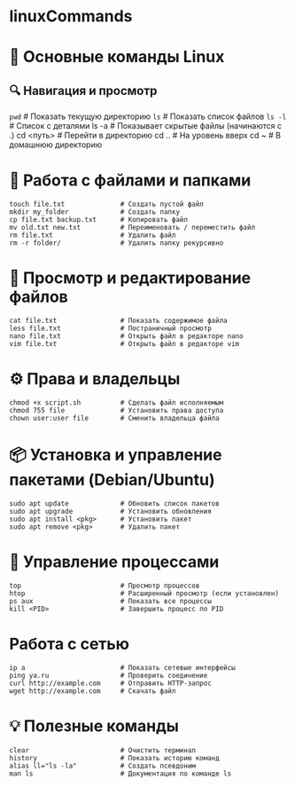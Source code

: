 # linuxCommands

# 📁 Основные команды Linux

## 🔍 Навигация и просмотр

```pwd```                 # Показать текущую директорию
```ls```                  # Показать список файлов
```ls -l```             # Список с деталями
ls -a               # Показывает скрытые файлы (начинаются с .)
cd <путь>           # Перейти в директорию
cd ..               # На уровень вверх
cd ~                # В домашнюю директорию

# 📁 Работа с файлами и папками

```
touch file.txt              # Создать пустой файл
mkdir my_folder             # Создать папку
cp file.txt backup.txt      # Копировать файл
mv old.txt new.txt          # Переименовать / переместить файл
rm file.txt                 # Удалить файл
rm -r folder/               # Удалить папку рекурсивно
```

# 📝 Просмотр и редактирование файлов

```
cat file.txt                # Показать содержимое файла
less file.txt               # Постраничный просмотр
nano file.txt               # Открыть файл в редакторе nano
vim file.txt                # Открыть файл в редакторе vim
```


# ⚙️ Права и владельцы

```
chmod +x script.sh          # Сделать файл исполняемым
chmod 755 file              # Установить права доступа
chown user:user file        # Сменить владельца файла
```

# 📦 Установка и управление пакетами (Debian/Ubuntu)

```
sudo apt update             # Обновить список пакетов
sudo apt upgrade            # Установить обновления
sudo apt install <pkg>      # Установить пакет
sudo apt remove <pkg>       # Удалить пакет
```
# 🧠 Управление процессами

```
top                         # Просмотр процессов
htop                        # Расширенный просмотр (если установлен)
ps aux                      # Показать все процессы
kill <PID>                  # Завершить процесс по PID
```

# Работа с сетью
```
ip a                        # Показать сетевые интерфейсы
ping ya.ru                  # Проверить соединение
curl http://example.com     # Отправить HTTP-запрос
wget http://example.com     # Скачать файл
```

# 💡 Полезные команды

```
clear                       # Очистить терминал
history                     # Показать историю команд
alias ll="ls -la"           # Создать псевдоним
man ls                      # Документация по команде ls
```
